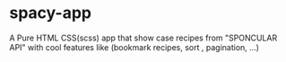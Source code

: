 # spacy-app
A Pure HTML CSS(scss) app that show case recipes from "SPONCULAR API" with cool features like (bookmark recipes, sort , pagination, ...) 
